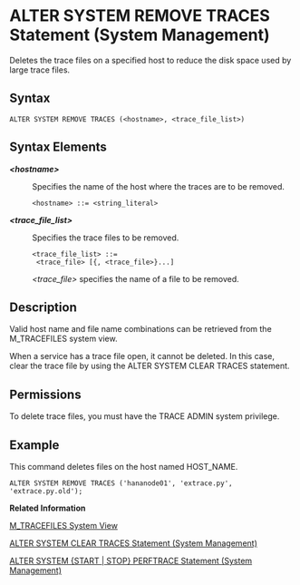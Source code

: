 <!-- loio20d25bff75191014965ad9dcc606d225 -->

# ALTER SYSTEM REMOVE TRACES Statement \(System Management\)

Deletes the trace files on a specified host to reduce the disk space used by large trace files.



<a name="loio20d25bff75191014965ad9dcc606d225__sql_alter_system_remove_traces_1sql_alter_system_remove_traces_syntax"/>

## Syntax

```
ALTER SYSTEM REMOVE TRACES (<hostname>, <trace_file_list>)
```



<a name="loio20d25bff75191014965ad9dcc606d225__sql_alter_system_remove_traces_1sql_alter_system_remove_traces_syntax_elements"/>

## Syntax Elements


<dl>
<dt><b>

*<hostname\>*

</b></dt>
<dd>

Specifies the name of the host where the traces are to be removed.

```
<hostname> ::= <string_literal>
```



</dd><dt><b>

*<trace\_file\_list\>*

</b></dt>
<dd>

Specifies the trace files to be removed.

```
<trace_file_list> ::= 
 <trace_file> [{, <trace_file>}...]
```

*<trace\_file\>* specifies the name of a file to be removed.



</dd>
</dl>



<a name="loio20d25bff75191014965ad9dcc606d225__sql_alter_system_remove_traces_1sql_alter_system_remove_traces_description"/>

## Description

Valid host name and file name combinations can be retrieved from the M\_TRACEFILES system view.

When a service has a trace file open, it cannot be deleted. In this case, clear the trace file by using the ALTER SYSTEM CLEAR TRACES statement.



<a name="loio20d25bff75191014965ad9dcc606d225__section_ygf_cqr_xrb"/>

## Permissions

To delete trace files, you must have the TRACE ADMIN system privilege.



<a name="loio20d25bff75191014965ad9dcc606d225__sql_alter_system_remove_traces_1sql_alter_system_remove_traces_examples"/>

## Example

This command deletes files on the host named HOST\_NAME.

```
ALTER SYSTEM REMOVE TRACES ('hananode01', 'extrace.py', 'extrace.py.old');
```

**Related Information**  


[M\_TRACEFILES System View](../../020-System-Views-Reference/022-Monitoring-Views/m-tracefiles-system-view-20c8f48.md "Provides information about all trace files.")

[ALTER SYSTEM CLEAR TRACES Statement \(System Management\)](alter-system-clear-traces-statement-system-management-20d1281.md "Clears (removes) trace files opened by SAP HANA.")

[ALTER SYSTEM \{START | STOP\} PERFTRACE Statement \(System Management\)](alter-system-start-stop-perftrace-statement-system-management-20d2d3e.md "Starts or stops performance tracing.")

